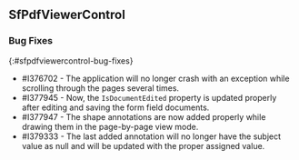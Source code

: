 ## SfPdfViewerControl

### Bug Fixes
{:#sfpdfviewercontrol-bug-fixes}

* \#I376702 - The application will no longer crash with an exception while scrolling through the pages several times.
* \#I377945 - Now, the `IsDocumentEdited` property is updated properly after editing and saving the form field documents.
* \#I377947 - The shape annotations are now added properly while drawing them in the page-by-page view mode.  
* \#I379333 - The last added annotation will no longer have the subject value as null and will be updated with the proper assigned value.
